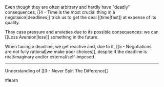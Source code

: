 Even though they are often arbitrary and hardly have "deadly" consequences, [[4 - Time is the most crucial thing in a negotiaion|deadlines]] trick us to get the deal [[time|fast]] at expense of its quality.

They case pressure and anxieties due to its possible consequences: we can [[Loss Aversion|lose]] something in the future.

When facing a deadline, we get  reactive and, due to it, [[5 - Negotiations are not fully rational|we make poor choices]], despite if the deadline is real/imaginary and/or external/self-imposed.

---

Understanding of [[0 - Never Split The Difference]]

#learn
